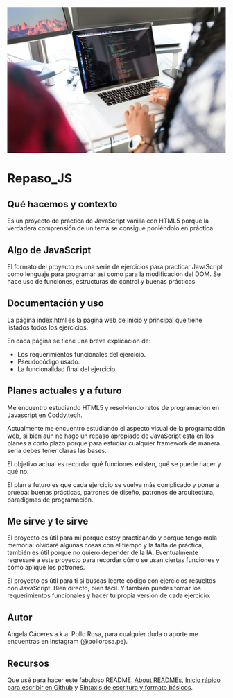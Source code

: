 <picture>
 <source media="(prefers-color-scheme: dark)" srcset="assets/images/portada2_readme.jpg">
 <source media="(prefers-color-scheme: light)" srcset="assets/images/portada1_readme.jpg">
 <img alt="Portada de una laptop mostrando código" src="assets/images/portada1_readme.jpg">
</picture>

# Repaso_JS

## Qué hacemos y contexto
Es un proyecto de práctica de JavaScript vanilla con HTML5 porque la verdadera comprensión de un tema se consigue poniéndolo en práctica.

## Algo de JavaScript
El formato del proyecto es una serie de ejercicios para practicar JavaScript como lenguaje para programar así como para la modificación del DOM.
Se hace uso de funciones, estructuras de control y buenas prácticas.

## Documentación y uso
La página index.html es la página web de inicio y principal que tiene listados todos los ejercicios.

En cada página se tiene una breve explicación de:
* Los requerimientos funcionales del ejercicio.
* Pseudocódigo usado.
* La funcionalidad final del ejercicio.

## Planes actuales y a futuro
Me encuentro estudiando HTML5 y resolviendo retos de programación en Javascript en Coddy.tech.

Actualmente me encuentro estudiando el aspecto visual de la programación web, si bien aún no hago un repaso apropiado de JavaScript está en los planes a corto plazo porque para estudiar cualquier framework de manera seria debes tener claras las bases.

El objetivo actual es recordar qué funciones existen, qué se puede hacer y qué no.

El plan a futuro es que cada ejercicio se vuelva más complicado y poner a prueba: buenas prácticas, patrones de diseño, patrones de arquitectura, paradigmas de programación.

## Me sirve y te sirve
El proyecto es útil para mi porque estoy practicando y porque tengo mala memoria: olvidaré algunas cosas con el tiempo y la falta de práctica, también es útil porque no quiero depender de la IA. Eventualmente regresaré a este proyecto para recordar cómo se usan ciertas funciones y cómo apliqué los patrones.

El proyecto es útil para ti si buscas leerte código con ejercicios resueltos con JavaScript. Bien directo, bien fácil. Y también puedes tomar los requerimientos funcionales y hacer tu propia versión de cada ejercicio.

## Autor
Angela Cáceres a.k.a. Pollo Rosa, para cualquier duda o aporte me encuentras en Instagram (@pollorosa.pe).

## Recursos
Que usé para hacer este fabuloso README: [About READMEs](https://docs.github.com/en/repositories/managing-your-repositorys-settings-and-features/customizing-your-repository/about-readmes), [Inicio rápido para escribir en Github](https://docs.github.com/es/get-started/writing-on-github/getting-started-with-writing-and-formatting-on-github/quickstart-for-writing-on-github) y [Sintaxis de escritura y formato básicos](https://docs.github.com/es/get-started/writing-on-github/getting-started-with-writing-and-formatting-on-github/basic-writing-and-formatting-syntax).
